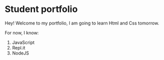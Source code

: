 # Student portfolio


Hey! Welcome to my portfolio, I am going to learn Html and Css tomorrow.


For now, I know:
1. JavaScript
1. Repl.it
1. NodeJS